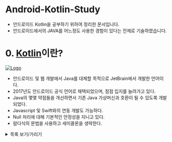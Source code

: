 # Android-Kotlin-Study

- 안드로이드 Kotlin을 공부하기 위하여 정리한 문서입니다.
- 안드로이드에서의 JAVA를 어느정도 사용한 경험이 있다는 전제로 기술하였습니다.

# 0. [Kotlin](https://kotlinlang.org/)이란?

[![Logo](https://user-images.githubusercontent.com/79628706/202858867-8c5e189f-07f6-43a4-8003-529fd0b1a758.png)](https://github.com/JetBrains/kotlin)

- 안드로이드 및 웹 개발에서 Java를 대체할 목적으로 JetBrain에서 개발한 언어이다.
- 2017년도 안드로이드 공식 언어로 채택되었으며, 점점 입지를 늘려가고 있다.
- Java의 몇몇 약점들을 개선하면서 기존 Java 가상머신과 호환이 될 수 있도록 개발되었다.
- Javascript 및 Swift와의 연동 개발도 가능하다.
- Null 처리에 대해 기본적인 안정성을 지니고 있다.
- 람다식의 문법을 사용하고 세미콜론을 생략한다.

<details>
<summary>목록 보기/가리기</summary>
<div markdown="1">
<ol>
<li><a href="https://github.com/Seung72/Kotlin_Study/blob/main/contents/%EB%AC%B8%EB%B2%95.md">문법</a></li>
<li><a href="https://github.com/Seung72/Kotlin_Study/blob/main/contents/viewBinding.md">ViewBinding</a></li>
<li><a href="https://github.com/Seung72/Kotlin_Study/blob/main/contents/TextView.md">TextView</a></li>
<li><a href="https://github.com/Seung72/Kotlin_Study/blob/main/contents/EditText%26Button.md">EditText & Button</a></li>
<li><a href="https://github.com/Seung72/Kotlin_Study/blob/main/contents/Intent.md">Intent</a></li>
<li><a href="https://github.com/Seung72/Kotlin_Study/blob/main/contents/ImageView%26Toast.md">ImageView & Toast</a></li>
<li><a href="https://github.com/Seung72/Kotlin_Study/blob/main/contents/ListView.md">ListView</a></li>
<li><a href="">NavigationView</a></li>
</ol>
</div>
</details>
